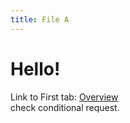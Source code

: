 ```yaml
---
title: File A
---
```


# Hello!

Link to First tab: [Overview](../overview)  
check conditional request.